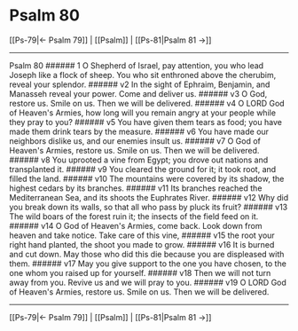 # Psalm 80

[[Ps-79|← Psalm 79]] | [[Psalm]] | [[Ps-81|Psalm 81 →]]
***

Psalm 80 ###### 1 O Shepherd of Israel, pay attention, you who lead Joseph like a flock of sheep. You who sit enthroned above the cherubim, reveal your splendor. ###### v2 In the sight of Ephraim, Benjamin, and Manasseh reveal your power. Come and deliver us. ###### v3 O God, restore us. Smile on us. Then we will be delivered. ###### v4 O LORD God of Heaven's Armies, how long will you remain angry at your people while they pray to you? ###### v5 You have given them tears as food; you have made them drink tears by the measure. ###### v6 You have made our neighbors dislike us, and our enemies insult us. ###### v7 O God of Heaven's Armies, restore us. Smile on us. Then we will be delivered. ###### v8 You uprooted a vine from Egypt; you drove out nations and transplanted it. ###### v9 You cleared the ground for it; it took root, and filled the land. ###### v10 The mountains were covered by its shadow, the highest cedars by its branches. ###### v11 Its branches reached the Mediterranean Sea, and its shoots the Euphrates River. ###### v12 Why did you break down its walls, so that all who pass by pluck its fruit? ###### v13 The wild boars of the forest ruin it; the insects of the field feed on it. ###### v14 O God of Heaven's Armies, come back. Look down from heaven and take notice. Take care of this vine, ###### v15 the root your right hand planted, the shoot you made to grow. ###### v16 It is burned and cut down. May those who did this die because you are displeased with them. ###### v17 May you give support to the one you have chosen, to the one whom you raised up for yourself. ###### v18 Then we will not turn away from you. Revive us and we will pray to you. ###### v19 O LORD God of Heaven's Armies, restore us. Smile on us. Then we will be delivered.

***
[[Ps-79|← Psalm 79]] | [[Psalm]] | [[Ps-81|Psalm 81 →]]
